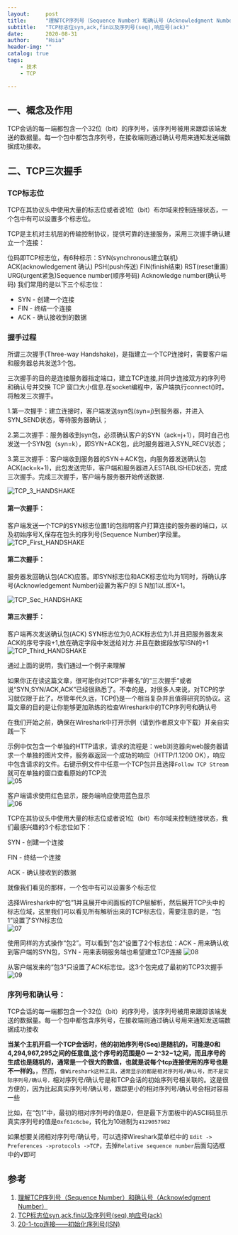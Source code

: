 ```yaml
---
layout:     post
title:      "理解TCP序列号（Sequence Number）和确认号（Acknowledgment Number）"
subtitle:   "TCP标志位syn,ack,fin以及序列号(seq),响应号(ack)"
date:       2020-08-31 
author:     "Hsia"
header-img: ""
catalog: true
tags:
    - 技术
    - TCP

---  
```



## 一、概念及作用  

TCP会话的每一端都包含一个32位（bit）的序列号，该序列号被用来跟踪该端发送的数据量。每一个包中都包含序列号，在接收端则通过确认号用来通知发送端数据成功接收。  

## 二、TCP三次握手  

### TCP标志位  

TCP在其协议头中使用大量的标志位或者说1位（bit）布尔域来控制连接状态，一个包中有可以设置多个标志位。  

TCP是主机对主机层的传输控制协议，提供可靠的连接服务，采用三次握手确认建立一个连接：

位码即TCP标志位，有6种标示：SYN(synchronous建立联机) ACK(acknowledgement 确认) PSH(push传送) FIN(finish结束) RST(reset重置) URG(urgent紧急)Sequence number(顺序号码) Acknowledge number(确认号码)
我们常用的是以下三个标志位：

* SYN - 创建一个连接  
* FIN - 终结一个连接  
* ACK - 确认接收到的数据  


### 握手过程  

所谓三次握手(Three-way Handshake)，是指建立一个TCP连接时，需要客户端和服务器总共发送3个包。

三次握手的目的是连接服务器指定端口，建立TCP连接,并同步连接双方的序列号和确认号并交换 TCP 窗口大小信息.在socket编程中，客户端执行connect()时。将触发三次握手。

1.第一次握手：建立连接时，客户端发送syn包(syn=j)到服务器，并进入SYN_SEND状态，等待服务器确认；

2.第二次握手：服务器收到syn包，必须确认客户的SYN（ack=j+1），同时自己也发送一个SYN包（syn=k），即SYN+ACK包，此时服务器进入SYN_RECV状态；

3.第三次握手：客户端收到服务器的SYN＋ACK包，向服务器发送确认包ACK(ack=k+1)，此包发送完毕，客户端和服务器进入ESTABLISHED状态，完成三次握手。完成三次握手，客户端与服务器开始传送数据.

![TCP_3_HANDSHAKE]


#### 第一次握手：  

客户端发送一个TCP的SYN标志位置1的包指明客户打算连接的服务器的端口，以及初始序号X,保存在包头的序列号(Sequence Number)字段里。
![TCP_First_HANDSHAKE]


#### 第二次握手：  

服务器发回确认包(ACK)应答。即SYN标志位和ACK标志位均为1同时，将确认序号(Acknowledgement Number)设置为客户的I S N加1以.即X+1。

![TCP_Sec_HANDSHAKE]

#### 第三次握手：  

客户端再次发送确认包(ACK) SYN标志位为0,ACK标志位为1.并且把服务器发来ACK的序号字段+1,放在确定字段中发送给对方.并且在数据段放写ISN的+1
![TCP_Third_HANDSHAKE]


通过上面的说明，我们通过一个例子来理解  

如果你正在读这篇文章，很可能你对TCP“非著名”的“三次握手”或者说“SYN,SYN/ACK,ACK”已经很熟悉了。不幸的是，对很多人来说，对TCP的学习就仅限于此了。尽管年代久远，TCP仍是一个相当复杂并且值得研究的协议。这篇文章的目的是让你能够更加熟练的检查Wireshark中的TCP序列号和确认号

在我们开始之前，确保在Wireshark中打开示例（请到作者原文中下载）并亲自实践一下

示例中仅包含一个单独的HTTP请求，请求的流程是：web浏览器向web服务器请求一个单独的图片文件，服务器返回一个成功的响应（HTTP/1.1200 OK），响应中包含请求的文件。右键示例文件中任意一个TCP包并且选择`Follow TCP Stream`就可在单独的窗口查看原始的TCP流  
![05]  

客户端请求使用红色显示，服务端响应使用蓝色显示  
![06]  


TCP在其协议头中使用大量的标志位或者说1位（bit）布尔域来控制连接状态，我们最感兴趣的3个标志位如下：

SYN - 创建一个连接

FIN -  终结一个连接

ACK - 确认接收到的数据

就像我们看见的那样，一个包中有可以设置多个标志位

选择Wireshark中的“包”1并且展开中间面板的TCP层解析，然后展开TCP头中的标志位域，这里我们可以看见所有解析出来的TCP标志位，需要注意的是，“包1”设置了SYN标志位  
![07]  

使用同样的方式操作“包2”。可以看到"包2"设置了2个标志位：ACK - 用来确认收到客户端的SYN包，SYN - 用来表明服务端也希望建立TCP连接
![08]  

从客户端发来的“包3”只设置了ACK标志位。这3个包完成了最初的TCP3次握手  
![09]  


### 序列号和确认号：

TCP会话的每一端都包含一个32位（bit）的序列号，该序列号被用来跟踪该端发送的数据量。每一个包中都包含序列号，在接收端则通过确认号用来通知发送端数据成功接收

**当某个主机开启一个TCP会话时，他的初始序列号(Seq)是随机的，可能是0和4,294,967,295之间的任意值,这个序号的范围是0 — 2^32−1之间，而且序号的生成也是随机的，通常是一个很大的数值，也就是说每个tcp连接使用的序号也是不一样的。**，然而，`像Wireshark这种工具，通常显示的都是相对序列号/确认号，而不是实际序列号/确认号，`相对序列号/确认号是和TCP会话的初始序列号相关联的。这是很方便的，因为比起真实序列号/确认号，跟踪更小的相对序列号/确认号会相对容易一些

比如，在“包1”中，最初的相对序列号的值是0，但是最下方面板中的ASCII码显示真实序列号的值是`0xf61c6cbe`，转化为10进制为`4129057982`

如果想要关闭相对序列号/确认号，可以选择Wireshark菜单栏中的 `Edit -> Preferences ->protocols ->TCP`，去掉`Relative sequence number`后面勾选框中的√即可



## 参考  
1. [理解TCP序列号（Sequence Number）和确认号（Acknowledgment Number）](https://www.cnblogs.com/QingFlye/p/4442529.html)    
2. [TCP标志位syn,ack,fin以及序列号(seq),响应号(ack)](https://blog.csdn.net/a19881029/article/details/38091243)    
3. [20-1-tcp连接——初始化序列号(ISN)](https://blog.csdn.net/qq_35733751/article/details/80552037) 




[TCP_3_HANDSHAKE]:/img/in-post/tcp-seq-ack/01-three-handshake.png  
[TCP_First_HANDSHAKE]:/img/in-post/tcp-seq-ack/02-first-handshake.png  
[TCP_Sec_HANDSHAKE]:/img/in-post/tcp-seq-ack/03-sec-handshake.png  
[TCP_Third_HANDSHAKE]:/img/in-post/tcp-seq-ack/04-third-handshake.png
[05]:/img/in-post/tcp-seq-ack/05.png  
[06]:/img/in-post/tcp-seq-ack/06.png
[07]:/img/in-post/tcp-seq-ack/07.png
[08]:/img/in-post/tcp-seq-ack/08.png
[09]:/img/in-post/tcp-seq-ack/09.png



